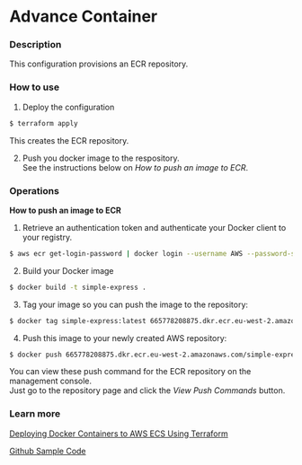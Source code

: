 # Advance Container

### Description

This configuration provisions an ECR repository.

### How to use

1. Deploy the configuration

```bash
$ terraform apply
```

This creates the ECR repository.

2. Push you docker image to the respository.  
   See the instructions below on _How to push an image to ECR_.

### Operations

**How to push an image to ECR**

1. Retrieve an authentication token and authenticate your Docker client to your registry.

```bash
$ aws ecr get-login-password | docker login --username AWS --password-stdin 665778208875.dkr.ecr.eu-west-2.amazonaws.com
```

2. Build your Docker image

```bash
$ docker build -t simple-express .
```

3. Tag your image so you can push the image to the repository:

```bash
$ docker tag simple-express:latest 665778208875.dkr.ecr.eu-west-2.amazonaws.com/simple-express:latest
```

4. Push this image to your newly created AWS repository:

```bash
$ docker push 665778208875.dkr.ecr.eu-west-2.amazonaws.com/simple-express:latest
```

You can view these push command for the ECR repository on the management console.  
Just go to the repository page and click the _View Push Commands_ button.

### Learn more

[Deploying Docker Containers to AWS ECS Using Terraform](https://earthly.dev/blog/deploy-dockcontainers-to-awsecs-using-terraform/)

[Github Sample Code](https://github.com/Rose-stack/docker-aws-ecs-using-terraform)
